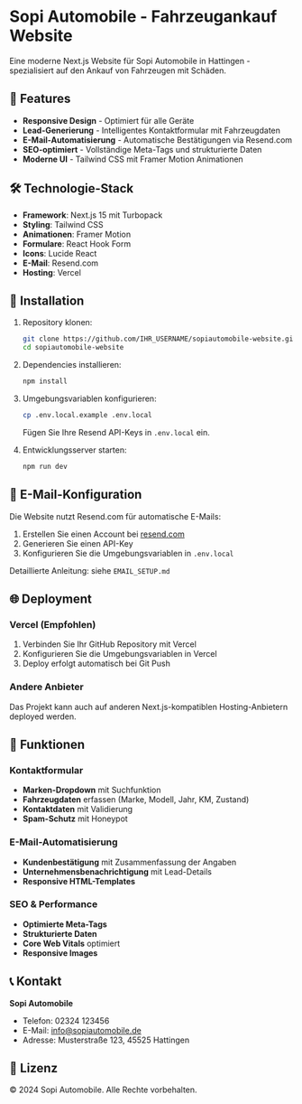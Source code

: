 # Sopi Automobile - Fahrzeugankauf Website

Eine moderne Next.js Website für Sopi Automobile in Hattingen - spezialisiert auf den Ankauf von Fahrzeugen mit Schäden.

## 🚗 Features

- **Responsive Design** - Optimiert für alle Geräte
- **Lead-Generierung** - Intelligentes Kontaktformular mit Fahrzeugdaten
- **E-Mail-Automatisierung** - Automatische Bestätigungen via Resend.com
- **SEO-optimiert** - Vollständige Meta-Tags und strukturierte Daten
- **Moderne UI** - Tailwind CSS mit Framer Motion Animationen

## 🛠️ Technologie-Stack

- **Framework**: Next.js 15 mit Turbopack
- **Styling**: Tailwind CSS
- **Animationen**: Framer Motion
- **Formulare**: React Hook Form
- **Icons**: Lucide React
- **E-Mail**: Resend.com
- **Hosting**: Vercel

## 🚀 Installation

1. Repository klonen:
   ```bash
   git clone https://github.com/IHR_USERNAME/sopiautomobile-website.git
   cd sopiautomobile-website
   ```

2. Dependencies installieren:
   ```bash
   npm install
   ```

3. Umgebungsvariablen konfigurieren:
   ```bash
   cp .env.local.example .env.local
   ```
   
   Fügen Sie Ihre Resend API-Keys in `.env.local` ein.

4. Entwicklungsserver starten:
   ```bash
   npm run dev
   ```

## 📧 E-Mail-Konfiguration

Die Website nutzt Resend.com für automatische E-Mails:

1. Erstellen Sie einen Account bei [resend.com](https://resend.com)
2. Generieren Sie einen API-Key
3. Konfigurieren Sie die Umgebungsvariablen in `.env.local`

Detaillierte Anleitung: siehe `EMAIL_SETUP.md`

## 🌐 Deployment

### Vercel (Empfohlen)
1. Verbinden Sie Ihr GitHub Repository mit Vercel
2. Konfigurieren Sie die Umgebungsvariablen in Vercel
3. Deploy erfolgt automatisch bei Git Push

### Andere Anbieter
Das Projekt kann auch auf anderen Next.js-kompatiblen Hosting-Anbietern deployed werden.

## 📱 Funktionen

### Kontaktformular
- **Marken-Dropdown** mit Suchfunktion
- **Fahrzeugdaten** erfassen (Marke, Modell, Jahr, KM, Zustand)
- **Kontaktdaten** mit Validierung
- **Spam-Schutz** mit Honeypot

### E-Mail-Automatisierung
- **Kundenbestätigung** mit Zusammenfassung der Angaben
- **Unternehmensbenachrichtigung** mit Lead-Details
- **Responsive HTML-Templates**

### SEO & Performance
- **Optimierte Meta-Tags**
- **Strukturierte Daten**
- **Core Web Vitals** optimiert
- **Responsive Images**

## 📞 Kontakt

**Sopi Automobile**
- Telefon: 02324 123456
- E-Mail: info@sopiautomobile.de
- Adresse: Musterstraße 123, 45525 Hattingen

## 📄 Lizenz

© 2024 Sopi Automobile. Alle Rechte vorbehalten.